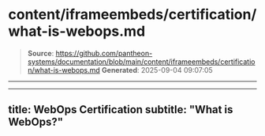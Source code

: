 # content/iframeembeds/certification/what-is-webops.md

> **Source**: https://github.com/pantheon-systems/documentation/blob/main/content/iframeembeds/certification/what-is-webops.md
> **Generated**: 2025-09-04 09:07:05

---

---
title: WebOps Certification
subtitle: "What is WebOps?"
---

<Partial file="certification-guide/what-is-webops.md" />
